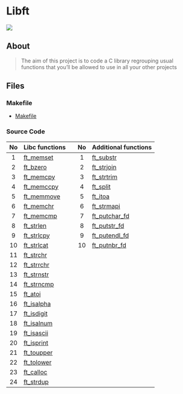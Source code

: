 # Libft



![](https://img.shields.io/tokei/lines/github/timygerdes/Libft?style=plastic?color=blue)

## About

>The aim of this project is to code a C library regrouping usual functions that you’ll be allowed to use in all your other projects

## Files

### Makefile
- [Makefile](https://github.com/timygerdes/Libft/blob/master/Makefile)

### Source Code
| No  | Libc functions                                                             |   | No  | Additional functions                                                             |
| :-: | :------------------------------------------------------------------------- | - | :-: | :-------------------------------------------------------------------------------- |
| 1   | [ft_memset](https://github.com/timygerdes/Libft/blob/master/ft_memset.c)   |   | 1   | [ft_substr](https://github.com/timygerdes/Libft/blob/master/ft_substr.c)         |
| 2   | [ft_bzero](https://github.com/timygerdes/Libft/blob/master/ft_bzero.c)     |   | 2   | [ft_strjoin](https://github.com/timygerdes/Libft/blob/master/ft_strjoin.c)       |
| 3   | [ft_memcpy](https://github.com/timygerdes/Libft/blob/master/ft_memcpy.c)   |   | 3   | [ft_strtrim](https://github.com/timygerdes/Libft/blob/master/ft_strtrim.c)       |
| 4   | [ft_memccpy](https://github.com/timygerdes/Libft/blob/master/ft_memccpy.c) |   | 4   | [ft_split](https://github.com/timygerdes/Libft/blob/master/ft_split.c)           |
| 5   | [ft_memmove](https://github.com/timygerdes/Libft/blob/master/ft_memmove.c) |   | 5   | [ft_itoa](https://github.com/timygerdes/Libft/blob/master/ft_itoa.c)             |
| 6   | [ft_memchr](https://github.com/timygerdes/Libft/blob/master/ft_memchr.c)   |   | 6   | [ft_strmapi](https://github.com/timygerdes/Libft/blob/master/ft_strmapi.c)       |
| 7   | [ft_memcmp](https://github.com/timygerdes/Libft/blob/master/ft_memcmp.c)   |   | 7   | [ft_putchar_fd](https://github.com/timygerdes/Libft/blob/master/ft_putchar_fd.c) |
| 8   | [ft_strlen](https://github.com/timygerdes/Libft/blob/master/ft_strlen.c)   |   | 8   | [ft_putstr_fd](https://github.com/timygerdes/Libft/blob/master/ft_putstr_fd.c)   |
| 9   | [ft_strlcpy](https://github.com/timygerdes/Libft/blob/master/ft_strlcpy.c) |   | 9   | [ft_putendl_fd](https://github.com/timygerdes/Libft/blob/master/ft_putendl_fd.c) |
| 10  | [ft_strlcat](https://github.com/timygerdes/Libft/blob/master/ft_strlcat.c) |   | 10  | [ft_putnbr_fd](https://github.com/timygerdes/Libft/blob/master/ft_putnbr_fd.c)   |
| 11  | [ft_strchr](https://github.com/timygerdes/Libft/blob/master/ft_strchr.c)   |   |     |                                                                                  |
| 12  | [ft_strrchr](https://github.com/timygerdes/Libft/blob/master/ft_strrchr.c) |   |     |                                                                                  |
| 13  | [ft_strnstr](https://github.com/timygerdes/Libft/blob/master/ft_strnstr.c) |   |     |                                                                                  |
| 14  | [ft_strncmp](https://github.com/timygerdes/Libft/blob/master/ft_strncmp.c) |   |     |                                                                                  |
| 15  | [ft_atoi](https://github.com/timygerdes/Libft/blob/master/ft_atoi.c)       |   |     |                                                                                  |
| 16  | [ft_isalpha](https://github.com/timygerdes/Libft/blob/master/ft_isalpha.c) |   |     |                                                                                  |
| 17  | [ft_isdigit](https://github.com/timygerdes/Libft/blob/master/ft_isdigit.c) |   |     |                                                                                  |
| 18  | [ft_isalnum](https://github.com/timygerdes/Libft/blob/master/ft_isalnum.c) |   |     |                                                                                  |
| 19  | [ft_isascii](https://github.com/timygerdes/Libft/blob/master/ft_isascii.c) |   |     |                                                                                  |
| 20  | [ft_isprint](https://github.com/timygerdes/Libft/blob/master/ft_isprint.c) |   |     |                                                                                  |
| 21  | [ft_toupper](https://github.com/timygerdes/Libft/blob/master/ft_toupper.c) |   |     |                                                                                  |
| 22  | [ft_tolower](https://github.com/timygerdes/Libft/blob/master/ft_tolower.c) |   |     |                                                                                  |
| 23  | [ft_calloc](https://github.com/timygerdes/Libft/blob/master/ft_calloc.c)   |   |     |                                                                                  |
| 24  | [ft_strdup](https://github.com/timygerdes/Libft/blob/master/ft_strdup.c)   |   |     |                                                                                  |